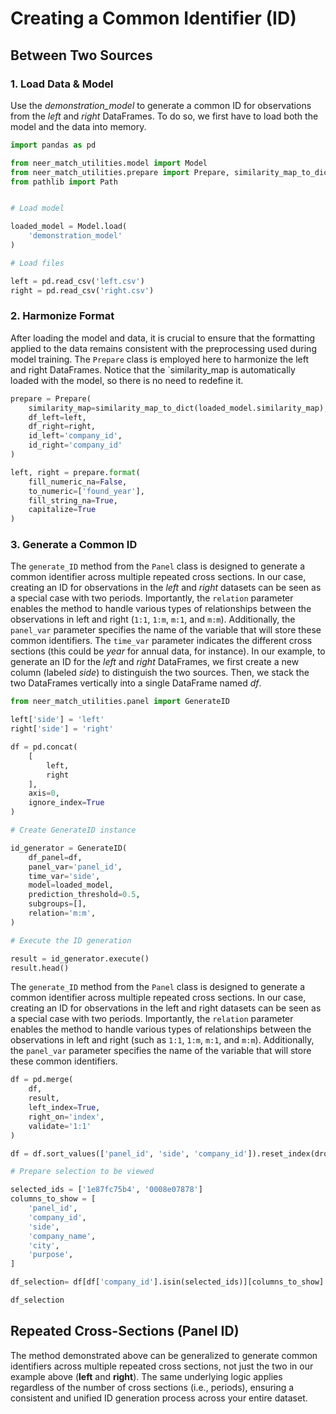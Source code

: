 # Creating a Common Identifier (ID)


## Between Two Sources

### 1. Load Data & Model

Use the *demonstration_model* to generate a common ID for observations
from the *left* and *right* DataFrames. To do so, we first have to load
both the model and the data into memory.

``` python
import pandas as pd

from neer_match_utilities.model import Model
from neer_match_utilities.prepare import Prepare, similarity_map_to_dict
from pathlib import Path


# Load model

loaded_model = Model.load(
    'demonstration_model'
)

# Load files

left = pd.read_csv('left.csv')
right = pd.read_csv('right.csv')
```

### 2. Harmonize Format

After loading the model and data, it is crucial to ensure that the
formatting applied to the data remains consistent with the preprocessing
used during model training. The `Prepare` class is employed here to
harmonize the left and right DataFrames. Notice that the
\`similarity_map is automatically loaded with the model, so there is no
need to redefine it.

``` python
prepare = Prepare(
    similarity_map=similarity_map_to_dict(loaded_model.similarity_map), 
    df_left=left, 
    df_right=right, 
    id_left='company_id', 
    id_right='company_id'
)

left, right = prepare.format(
    fill_numeric_na=False,
    to_numeric=['found_year'],
    fill_string_na=True, 
    capitalize=True
)
```

### 3. Generate a Common ID

The `generate_ID` method from the `Panel` class is designed to generate
a common identifier across multiple repeated cross sections. In our
case, creating an ID for observations in the *left* and *right* datasets
can be seen as a special case with two periods. Importantly, the
`relation` parameter enables the method to handle various types of
relationships between the observations in left and right (`1:1`, `1:m`,
`m:1`, and `m:m`). Additionally, the `panel_var` parameter specifies the
name of the variable that will store these common identifiers. The
`time_var` parameter indicates the different cross sections (this could
be *year* for annual data, for instance). In our example, to generate an
ID for the *left* and *right* DataFrames, we first create a new column
(labeled *side*) to distinguish the two sources. Then, we stack the two
DataFrames vertically into a single DataFrame named *df*.

``` python
from neer_match_utilities.panel import GenerateID

left['side'] = 'left'
right['side'] = 'right'

df = pd.concat(
    [
        left,
        right
    ],
    axis=0,
    ignore_index=True
)

# Create GenerateID instance

id_generator = GenerateID(
    df_panel=df,
    panel_var='panel_id',
    time_var='side',
    model=loaded_model,
    prediction_threshold=0.5,
    subgroups=[],
    relation='m:m',
)

# Execute the ID generation

result = id_generator.execute()
result.head()
```

The `generate_ID` method from the `Panel` class is designed to generate
a common identifier across multiple repeated cross sections. In our
case, creating an ID for observations in the left and right datasets can
be seen as a special case with two periods. Importantly, the `relation`
parameter enables the method to handle various types of relationships
between the observations in left and right (such as `1:1`, `1:m`, `m:1`,
and `m:m`). Additionally, the `panel_var` parameter specifies the name
of the variable that will store these common identifiers.

``` python
df = pd.merge(
    df,
    result,
    left_index=True,
    right_on='index',
    validate='1:1'
)

df = df.sort_values(['panel_id', 'side', 'company_id']).reset_index(drop=True)

# Prepare selection to be viewed

selected_ids = ['1e87fc75b4', '0008e07878']
columns_to_show = [
    'panel_id',
    'company_id',
    'side',
    'company_name',
    'city',
    'purpose',
]

df_selection= df[df['company_id'].isin(selected_ids)][columns_to_show]

df_selection
```

## Repeated Cross-Sections (Panel ID)

The method demonstrated above can be generalized to generate common
identifiers across multiple repeated cross sections, not just the two in
our example above (**left** and **right**). The same underlying logic
applies regardless of the number of cross sections (i.e., periods),
ensuring a consistent and unified ID generation process across your
entire dataset.
